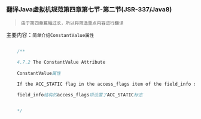 ### 翻译Java虚拟机规范第四章第七节-第二节(JSR-337/Java8)

> `由于第四章篇幅过长，所以将筛选重点内容进行翻译`

主要内容：`简单介绍ConstantValue属性`


```java

    /**

    4.7.2 The ConstantValue Attribute
    
    ConstantValue属性

    If the ACC_STATIC flag in the access_flags item of the field_info structure is set

    field_info结构的access_flags项设置了ACC_STATIC标志


    */



```